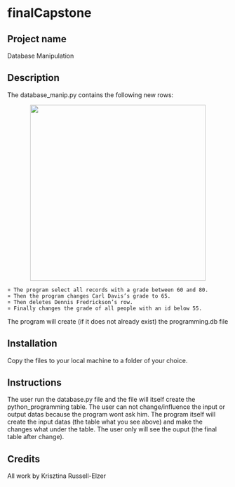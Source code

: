 # finalCapstone


<!-- PROJECTNAME -->
## Project name
Database Manipulation

<!-- Description -->
## Description

The database_manip.py contains the following new rows:
<div id="header" align="center">
  <img src="https://user-images.githubusercontent.com/82880530/216691466-94f1dfc3-6d48-4f16-8600-6465562192ab.png" {width=40px height=400px}/>
</div>
   
    ¤ The program select all records with a grade between 60 and 80.
    ¤ Then the program changes Carl Davis’s grade to 65.
    ¤ Then deletes Dennis Fredrickson’s row.
    ¤ Finally changes the grade of all people with an id below 55.
 The program will create (if it does not already exist) the programming.db file

<!-- Installation -->
## Installation

Copy the files to your local machine to a folder of your choice.

<!-- Instructions -->
## Instructions

The user run the database.py file and the file will itself create the python_programming table. The user can not change/influence the input or output datas because the program wont ask him. The program itself will create the input datas (the table what you see above) and make the changes what under the table. The user only will see the ouput (the final table after change).

<!-- Credits -->
## Credits

All work by Krisztina Russell-Elzer
